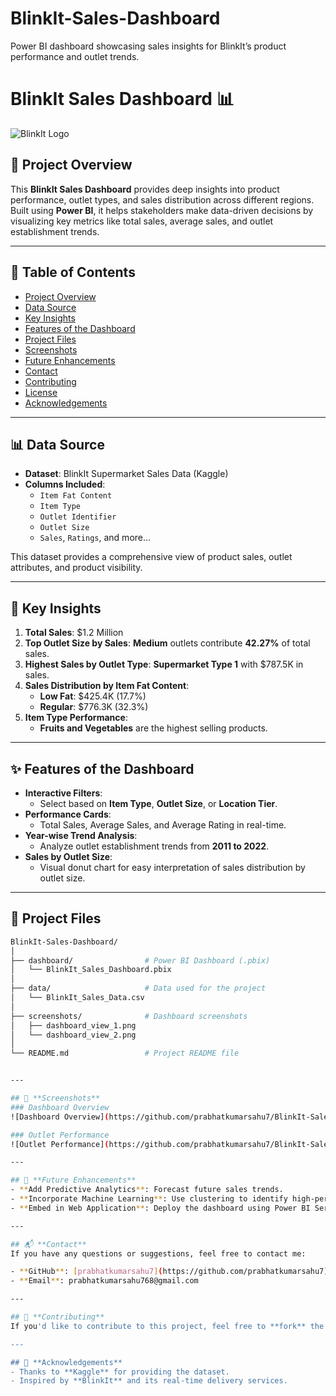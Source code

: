# BlinkIt-Sales-Dashboard
Power BI dashboard showcasing sales insights for BlinkIt’s product performance and outlet trends.

# **BlinkIt Sales Dashboard 📊**
![BlinkIt Logo](https://images.crunchbase.com/image/upload/c_pad,h_170,w_170,f_auto,b_white,q_auto:eco,dpr_2/ozrgpc6hulbfxyi1zeqd)

## 🚀 **Project Overview**
This **BlinkIt Sales Dashboard** provides deep insights into product performance, outlet types, and sales distribution across different regions. Built using **Power BI**, it helps stakeholders make data-driven decisions by visualizing key metrics like total sales, average sales, and outlet establishment trends.

---

## 📑 **Table of Contents**
- [Project Overview](#project-overview)
- [Data Source](#data-source)
- [Key Insights](#key-insights)
- [Features of the Dashboard](#features-of-the-dashboard)
- [Project Files](#project-files)
- [Screenshots](#screenshots)
- [Future Enhancements](#future-enhancements)
- [Contact](#contact)
- [Contributing](#contributing)
- [License](#license)
- [Acknowledgements](#acknowledgements)

---

## 📊 **Data Source**
- **Dataset**: BlinkIt Supermarket Sales Data (Kaggle)
- **Columns Included**:
  - `Item Fat Content`
  - `Item Type`
  - `Outlet Identifier`
  - `Outlet Size`
  - `Sales`, `Ratings`, and more...

This dataset provides a comprehensive view of product sales, outlet attributes, and product visibility.

---

## 🧐 **Key Insights**
1. **Total Sales**: $1.2 Million  
2. **Top Outlet Size by Sales**: **Medium** outlets contribute **42.27%** of total sales.  
3. **Highest Sales by Outlet Type**: **Supermarket Type 1** with $787.5K in sales.  
4. **Sales Distribution by Item Fat Content**: 
   - **Low Fat**: $425.4K (17.7%)  
   - **Regular**: $776.3K (32.3%)  
5. **Item Type Performance**: 
   - **Fruits and Vegetables** are the highest selling products.

---

## ✨ **Features of the Dashboard**
- **Interactive Filters**:
  - Select based on **Item Type**, **Outlet Size**, or **Location Tier**.
- **Performance Cards**:
  - Total Sales, Average Sales, and Average Rating in real-time.
- **Year-wise Trend Analysis**:
  - Analyze outlet establishment trends from **2011 to 2022**.
- **Sales by Outlet Size**:
  - Visual donut chart for easy interpretation of sales distribution by outlet size.

---

## 📂 **Project Files**
```bash
BlinkIt-Sales-Dashboard/
│
├── dashboard/                # Power BI Dashboard (.pbix)
│   └── BlinkIt_Sales_Dashboard.pbix
│
├── data/                     # Data used for the project
│   └── BlinkIt_Sales_Data.csv
│
├── screenshots/              # Dashboard screenshots
│   ├── dashboard_view_1.png
│   └── dashboard_view_2.png
│
└── README.md                 # Project README file


---

## 📸 **Screenshots**
### Dashboard Overview
![Dashboard Overview](https://github.com/prabhatkumarsahu7/BlinkIt-Sales-Dashboard/blob/main/screenshots/Cleaned_data_view.png)

### Outlet Performance
![Outlet Performance](https://github.com/prabhatkumarsahu7/BlinkIt-Sales-Dashboard/blob/main/screenshots/Dashboard_view.png)

---

## 🔮 **Future Enhancements**
- **Add Predictive Analytics**: Forecast future sales trends.
- **Incorporate Machine Learning**: Use clustering to identify high-performing outlets.
- **Embed in Web Application**: Deploy the dashboard using Power BI Service.

---

## 📬 **Contact**
If you have any questions or suggestions, feel free to contact me:

- **GitHub**: [prabhatkumarsahu7](https://github.com/prabhatkumarsahu7)  
- **Email**: prabhatkumarsahu768@gmail.com

---

## 🌟 **Contributing**
If you'd like to contribute to this project, feel free to **fork** the repository and submit a **pull request**. All contributions are welcome!

---

## 🙌 **Acknowledgements**
- Thanks to **Kaggle** for providing the dataset.
- Inspired by **BlinkIt** and its real-time delivery services.

